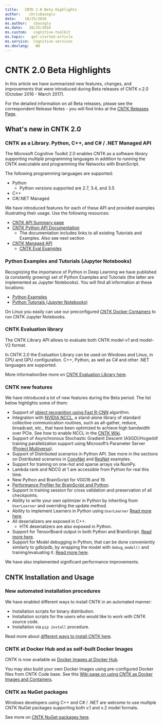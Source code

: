 ```yaml
---
title:   CNTK 2.0 Beta Highlights
author:    chrisbasoglu
date:    10/25/2016
ms.author:   cbasoglu
ms.date:   10/25/2016
ms.custom:   cognitive-toolkit
ms.topic:   get-started-article
ms.service:  Cognitive-services
ms.devlang:   NA
---
```


# CNTK 2.0 Beta Highlights

In this article we have summarized new features, changes, and improvements that were introduced during Beta releases of CNTK v.2.0 (October 2016 - March 2017).

For the detailed information on all Beta releases, please see the correspondent Release Notes - you will find links at the [CNTK Releases Page](https://github.com/Microsoft/CNTK/releases).

## What's new in CNTK 2.0
### CNTK as a Library. Python, C++, and C# / .NET Managed API

The Microsoft Cognitive Toolkit 2.0 enables CNTK as a software library supporting multiple programming languages in addition to running the CNTK executable and programming the Networks with BrainScript.

The following programming languages are supported:

* Python
  * Python versions supported are 2.7, 3.4, and 3.5
* C++
* C#/.NET Managed

We have introduced features for each of these API and provided examples illustrating their usage. Use the following resources:

* [CNTK API Summary page](./CNTK-Library-API.md)
* [CNTK Python API Documentation](https://docs.microsoft.com/en-us/python/cognitive-toolkit/)
  * The documentation includes links to all existing Tutorials and Examples. Also see next section
* [CNTK Managed API](./CNTK-Library-Managed-API.md)
  * [CNTK Eval Examples](./CNTK-Eval-Examples.md)


### Python Examples and Tutorials (Jupyter Notebooks)

Recognizing the importance of Python in Deep Learning we have published (a constantly growing) set of Python Examples and Tutorials (the latter are implemented as Jupyter Notebooks). You will find all information at these locations:

* [Python Examples](./examples.md)
* [Python Tutorials (Jupyter Notebooks)](https://docs.microsoft.com/en-us/python/cognitive-toolkit/tutorials)

On Linux you easily can use our preconfigured [CNTK Docker Containers](./CNTK-Docker-Containers.md#using-docker-container-to-run-cntk-jupyter-notebook-tutorials) to run CNTK Jupyter Notebooks.

### CNTK Evaluation library

The CNTK Library API allows to evaluate both CNTK model-v1 and model-V2 format.

In CNTK 2.0 the Evaluation Library can be used on Windows and Linux, in CPU and GPU configuration. C++, Python, as well as C# and other .NET languages are supported.

More informationSee more on [CNTK Evaluation Library here](./CNTK-Library-Evaluation-Overview.md).

### CNTK new features

We have introduced a lot of new features during the Beta period. The list below highlights some of them:

* Support of [object recognition using Fast R-CNN](./Object-Detection-using-Fast-R-CNN.md) algorithm.
* Integration with [NVIDIA NCCL](https://github.com/NVIDIA/nccl), a stand-alone library of standard collective communication routines, such as all-gather, reduce, broadcast, etc., that have been optimized to achieve high bandwidth over PCIe. See how to enable NCCL in the [CNTK Wiki](./Setup-CNTK-on-Linux.md#cudnn).
* Support of Asynchronous Stochastic Gradient Descent (ASGD)/Hogwild! training parallelization support using Microsoft’s Parameter Server ([Project Multiverso](https://github.com/Microsoft/multiverso)).
* Support of Distributed scenarios in Python API. See more in the sections on Distributed scenarios in [ConvNet](https://github.com/Microsoft/CNTK/blob/master/Examples/Image/Classification/ConvNet/Python/README.md) and [ResNet](https://github.com/Microsoft/CNTK/blob/master/Examples/Image/Classification/ResNet/Python/README.md) examples.
* Support for training on one-hot and sparse arrays via NumPy.
* Lambda rank and NDCG at 1 are accessible from Python for real this time.
* New Python and BrainScript for VGG16 and 19.
* [Performance Profiler for BrainScript and Python](./BrainScript-and-Python-Performance-Profiler.md).
* Support in training session for cross validation and preservation of all checkpoints.
* Ability to write your own optimizer in Python by inheriting from `UserLearner` and overriding the update method.
* Ability to implement Learners in Python using `UserLearner` [Read more here](https://docs.microsoft.com/en-us/python/cognitive-toolkit/extend#user-defined-learners).
* All deserializers are exposed in C++.
  * HTK deserializers are also exposed in Python.
* Support for TensorBoard output in both Python and BrainScript. [Read more here](./Using-TensorBoard-for-Visualization.md).
* Support for Model debugging in Python, that can be done conveniently similarly to gdb/pdb, by wrapping the model with `debug_model()` and training/evaluating it. [Read more here](https://docs.microsoft.com/en-us/python/api/cntk.debugging.debug).

We have also implemented significant performance improvements.

## CNTK Installation and Usage
### New automated installation procedures

We have enabled different ways to install CNTK in an automated manner: 

* Installation scripts for binary distribution.
* Installation scripts for the users who would like to work with CNTK source code.
* Installation via `pip install` procedure.

Read more about [different ways to install CNTK here](./Setup-CNTK-on-your-machine.md).

### CNTK at Docker Hub and as self-built Docker Images

CNTK is now available as [Docker Images at Docker Hub](https://hub.docker.com/r/microsoft/cntk/).

You may also build your own Docker Images using pre-configured Docker files from CNTK Code base. See this [Wiki page on using CNTK as Docker Images and Containers](./CNTK-Docker-Containers.md).
 
### CNTK as NuGet packages

Windows developers using C++ and C# / .NET are welcome to use multiple CNTK NuGet packages supporting both v.1 and v.2 model formats.

See more on [CNTK NuGet packages here](./NuGet-Package.md).

